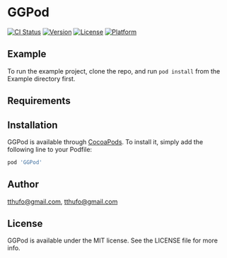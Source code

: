 # GGPod

[![CI Status](https://img.shields.io/travis/tthufo@gmail.com/GGPod.svg?style=flat)](https://travis-ci.org/tthufo@gmail.com/GGPod)
[![Version](https://img.shields.io/cocoapods/v/GGPod.svg?style=flat)](https://cocoapods.org/pods/GGPod)
[![License](https://img.shields.io/cocoapods/l/GGPod.svg?style=flat)](https://cocoapods.org/pods/GGPod)
[![Platform](https://img.shields.io/cocoapods/p/GGPod.svg?style=flat)](https://cocoapods.org/pods/GGPod)

## Example

To run the example project, clone the repo, and run `pod install` from the Example directory first.

## Requirements

## Installation

GGPod is available through [CocoaPods](https://cocoapods.org). To install
it, simply add the following line to your Podfile:

```ruby
pod 'GGPod'
```

## Author

tthufo@gmail.com, tthufo@gmail.com

## License

GGPod is available under the MIT license. See the LICENSE file for more info.
